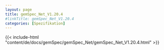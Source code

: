 ```yaml
---
layout: page
title: gemSpec_Net_V1.20.4
#linkTitle: gemSpec_Net_V1.20.4
categories: [Spezifikation]
---
```

{{< include-html "content/de/docs/gemSpec/gemSpec_Net/gemSpec_Net_V1.20.4.html" >}}